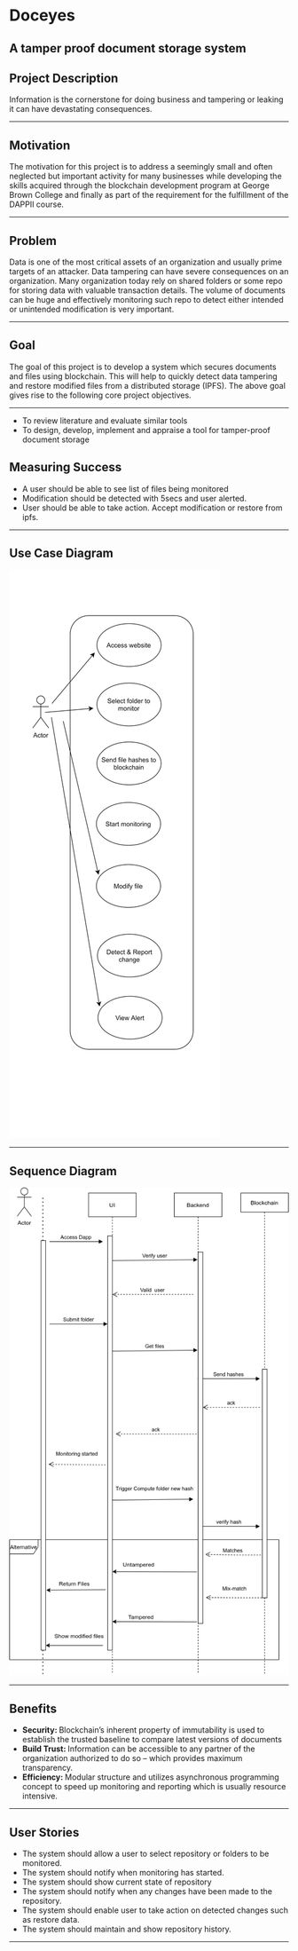 # Doceyes

<h2> A tamper proof document storage system </h2>

<h2> Project Description </h2>
Information is the cornerstone for doing business and tampering or leaking it can have devastating consequences.
<hr>

<h2> Motivation </h2>
The motivation for this project is to address a seemingly small and often neglected but important
activity for many businesses while developing the skills acquired through the blockchain development program 
at George Brown College and finally as part of the requirement for the fulfillment of the DAPPII course.
<hr>


<h2> Problem </h2>
Data is one of the most critical assets of an organization and usually prime targets of an attacker. 
Data tampering can have severe consequences on an organization. Many organization today rely on shared folders or some 
repo for storing data with valuable transaction details. The volume of documents can be huge and effectively monitoring 
such repo to detect either intended or unintended modification is very important.
<hr>

<h2> Goal </h2>
The goal of this project is to develop a system which secures documents and files using blockchain. This will help to 
quickly detect data tampering and restore modified files from a distributed storage (IPFS). 
The above goal gives rise to the following core project objectives.
<hr>

<ul>
    <li> To review literature and evaluate similar tools</li>
    <li> To design, develop, implement and appraise a tool for tamper-proof document storage </li>
</ul>


<h2> Measuring Success </h2>
<ul>
    <li> A user should be able to see list of files being monitored </li>
    <li> Modification should be detected with 5secs and user alerted. </li>
    <li> User should be able to take action. Accept modification or restore from ipfs.</li>
</ul>
<hr>

<h2> Use Case Diagram </h2>

![State Diagram](documents/Pics/DocEyes-UseCaseDiag.png?raw=true) <br>

<hr>

<h2> Sequence Diagram </h2>

![State Diagram](documents/Pics/DocEyes-SeqDiag.png?raw=true) <br>
<hr>

<h2> Benefits </h2>
<ul>
    <li> <strong> Security:  </strong> Blockchain’s inherent property of immutability is used to establish the trusted 
        baseline to compare latest versions of documents
    </li>
     <li> <strong> Build Trust: </strong> Information can be accessible to any partner of the organization authorized 
        to do so – which provides maximum transparency.
    </li>
      <li> <strong> Efficiency: </strong> Modular structure and utilizes asynchronous programming concept to speed up 
        monitoring and reporting which is usually resource intensive.
    </li>
</ul>
<hr>

<h2> User Stories </h2>
<ul>
        <li> The system should allow a user to select repository or folders to be monitored. </li>
        <li> The system should notify when monitoring has started. </li>
        <li> The system should show current state of repository </li>
        <li> The system should notify when any changes have been made to the repository. </li>
        <li> The system should enable user to take action on detected changes such as restore data. </li>
        <li> The system should maintain and show repository history. </li>
</ul>
<hr>


